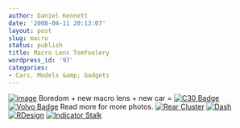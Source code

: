 ```yaml
---
author: Daniel Kennett
date: '2008-04-11 20:13:07'
layout: post
slug: macro
status: publish
title: Macro Lens Tomfoolery
wordpress_id: '97'
categories:
- Cars, Models &amp; Gadgets
---
```


[![image](http://danielkennett.org/images/photocast_sub.png)](http://danielkennett.org/photocasts/c30macro/index.rss)
Boredom + new macro lens + new car = [![C30 Badge](http://danielkennett.org/wp-content/uploads/2008/04/img_3820.jpg)](http://danielkennett.org/wp-content/uploads/2008/04/img_3820.jpg "C30 Badge")
[![Volvo Badge](http://danielkennett.org/wp-content/uploads/2008/04/img_3821.jpg)](http://danielkennett.org/wp-content/uploads/2008/04/img_3821.jpg "Volvo Badge")
Read more for more photos. [![Rear Cluster](http://danielkennett.org/wp-content/uploads/2008/04/img_3823.jpg)](http://danielkennett.org/wp-content/uploads/2008/04/img_3823.jpg "Rear Cluster")
[![Dash](http://danielkennett.org/wp-content/uploads/2008/04/img_3824.jpg)](http://danielkennett.org/wp-content/uploads/2008/04/img_3824.jpg "Dash")
[![RDesign](http://danielkennett.org/wp-content/uploads/2008/04/img_3826.jpg)](http://danielkennett.org/wp-content/uploads/2008/04/img_3826.jpg "RDesign")
[![Indicator Stalk](http://danielkennett.org/wp-content/uploads/2008/04/img_3827.jpg)](http://danielkennett.org/wp-content/uploads/2008/04/img_3827.jpg "Indicator Stalk")
